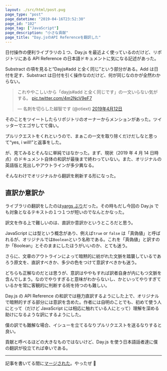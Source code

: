 ```yaml
---
layout: ./src/html/post.pug
page_type: "post"
page_datetime: "2019-04-16T23:52:30"
page_id: "102"
page_tag: ["JavaScript"]
page_description: "小さな貢献"
page_title: "Day.jsのAPI Referenceを翻訳した"
---
```


日付操作の便利ライブラリの１つ、Day.js を最近よく使っているのだけど、リポジトリにある API Reference の日本語ドキュメントに気になる記述があった。

Substract の項を見ると<q>Dayjs#add と全く同じ</q>という部分がある。Add は日付を足す、Substract は日付を引く操作なのだけど、何が同じなのかが全然わからない。

<blockquote class="twitter-tweet" data-lang="ja"><p lang="ja" dir="ltr">これややこしいから「dayjs#add と全く同じです」の一文いらない気がする。 <a href="https://t.co/4m2NcV9eF7">pic.twitter.com/4m2NcV9eF7</a></p>&mdash; 名刺を切らした越智です (@otiext) <a href="https://twitter.com/otiext/status/1116564960274857985?ref_src=twsrc%5Etfw">2019年4月12日</a></blockquote>
<script async src="https://platform.twitter.com/widgets.js"></script>

そのことをツイートしたらリポジトリのオーナーからメンションがあった。ツイッターでエゴサしてて偉い。

プルリクエストをくれというので、まぁこの一文を取り除くだけだしなと思って<q>yes, i will!</q>と返事をした。

が、見てみるとそんなに単純ではなかった。まず、現状（2019 年 4 月 14 日時点）のドキュメント自体の和訳が最後まで終わっていない。また、オリジナルの英語版と見出しやアウトラインが多少異なる。

そんなわけでオリジナルから翻訳を刷新する形になった。

## 直訳か意訳か

ライブラリの翻訳をしたのは[yargs ぶり](https://github.com/yargs/yargs/pull/254)だった。その時もだし今回の Day.js でも対象となるテキストの１つ１つが短いのでなんとかなった。

訳文を作る上で難しいのは、直訳か意訳かというところだと思う。

JavaScript には型という概念があり、例えば`true` or `false` は「真偽値」と呼ばれるが、オリジナルでは`Boolean`という名称である。これを「真偽値」と訳すのか「Boolean」とそのままにしたほうがいいのか、とても迷う。

さらに、文章のアウトラインによって暗黙的に紡がれた文脈を踏襲しているであろう原文を、直訳すべきか、多少の色をつけて意訳すべきかも迷う。

どちらも正解なのだとは思うが、意訳はややもすれば訳者自身が内にもつ文脈を含んでしまう。なのでやりすぎると意味がわからないし、かといってやりすぎているかを常に客観的に判断する術を持つのも難しい。

Day.js の API Reference の和訳では極力直訳するようにした上で、オリジナルで暗黙的すぎる部分には意訳を含めた。作者には自明のことでも、初めて使う人にとって（だけど JavaScript には相応に触れている人にとって）理解を深める助けになるような訳にするようにした。

僕の訳でも難解な場合、イシューを立てるなりプルリクエストを送るなりすると良い。

貢献と呼べるほどの大きなものではないけど、Day.js を使う日本語話者達に僕の翻訳が役立てれば幸いである。

---

記事を書いてる間に[マージされた](https://github.com/iamkun/dayjs/pull/566)。やったぜ 🎉
